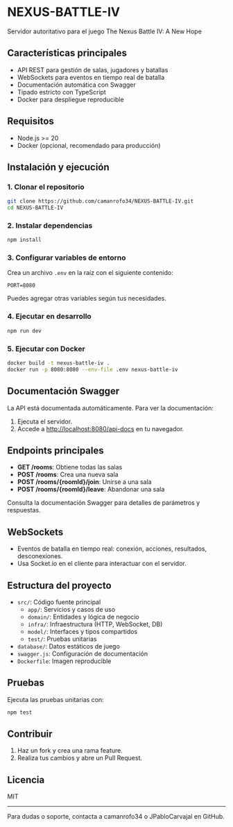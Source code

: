 # NEXUS-BATTLE-IV

Servidor autoritativo para el juego The Nexus Battle IV: A New Hope

## Características principales
- API REST para gestión de salas, jugadores y batallas
- WebSockets para eventos en tiempo real de batalla
- Documentación automática con Swagger
- Tipado estricto con TypeScript
- Docker para despliegue reproducible

## Requisitos
- Node.js >= 20
- Docker (opcional, recomendado para producción)

## Instalación y ejecución

### 1. Clonar el repositorio
```bash
git clone https://github.com/camanrofo34/NEXUS-BATTLE-IV.git
cd NEXUS-BATTLE-IV
```

### 2. Instalar dependencias
```bash
npm install
```

### 3. Configurar variables de entorno
Crea un archivo `.env` en la raíz con el siguiente contenido:
```
PORT=8080
```
Puedes agregar otras variables según tus necesidades.

### 4. Ejecutar en desarrollo
```bash
npm run dev
```

### 5. Ejecutar con Docker
```bash
docker build -t nexus-battle-iv .
docker run -p 8080:8080 --env-file .env nexus-battle-iv
```

## Documentación Swagger
La API está documentada automáticamente. Para ver la documentación:
1. Ejecuta el servidor.
2. Accede a [http://localhost:8080/api-docs](http://localhost:8080/api-docs) en tu navegador.

## Endpoints principales
- **GET /rooms**: Obtiene todas las salas
- **POST /rooms**: Crea una nueva sala
- **POST /rooms/{roomId}/join**: Unirse a una sala
- **POST /rooms/{roomId}/leave**: Abandonar una sala

Consulta la documentación Swagger para detalles de parámetros y respuestas.

## WebSockets
- Eventos de batalla en tiempo real: conexión, acciones, resultados, desconexiones.
- Usa Socket.io en el cliente para interactuar con el servidor.

## Estructura del proyecto
- `src/`: Código fuente principal
	- `app/`: Servicios y casos de uso
	- `domain/`: Entidades y lógica de negocio
	- `infra/`: Infraestructura (HTTP, WebSocket, DB)
	- `model/`: Interfaces y tipos compartidos
	- `test/`: Pruebas unitarias
- `database/`: Datos estáticos de juego
- `swagger.js`: Configuración de documentación
- `Dockerfile`: Imagen reproducible

## Pruebas
Ejecuta las pruebas unitarias con:
```bash
npm test
```

## Contribuir
1. Haz un fork y crea una rama feature.
2. Realiza tus cambios y abre un Pull Request.

## Licencia
MIT

---
Para dudas o soporte, contacta a camanrofo34 o JPabloCarvajal en GitHub.
